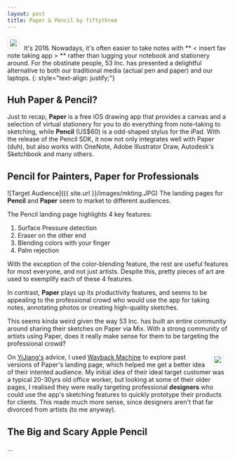 ```yaml
---
layout: post
title: Paper & Pencil by fiftythree
---
```


<img style="float: left; border: 1px solid #ddd; border-radius: 4px; padding: 5px; margin-right: 10px" src="{{ site.url }}/images/pandp.JPG">
<br>It's 2016. Nowadays, it's often easier to take notes with ** < insert fav note taking app > ** rather than lugging your notebook and stationery around. For the obstinate people, 53 Inc. has presented a delightful alternative to both our traditional media (actual pen and paper) and our laptops. 
{: style="text-align: justify;"}

## Huh Paper & Pencil?
Just to recap, **Paper** is a free iOS drawing app that provides a canvas and a selection of virtual stationery for you to do everything from note-taking to sketching, while **Pencil** (US$60) is a odd-shaped stylus for the iPad. With the release of the Pencil SDK, it now not only integrates well with Paper (duh), but also works with OneNote, Adobe Illustrator Draw, Autodesk's Sketchbook and many others. 

## Pencil for Painters, Paper for Professionals
![Target Audience]({{ site.url }}/images/mkting.JPG)
The landing pages for **Pencil** and **Paper** seem to market to different audiences. 

The Pencil landing page highlights 4 key features:

1. Surface Pressure detection
2. Eraser on the other end
3. Blending colors with your finger
4. Palm rejection 

With the exception of the color-blending feature, the rest are useful features for most everyone, and not just artists. Despite this, pretty pieces of art are used to exemplify each of these 4 features.   

In contrast, **Paper** plays up its productivity features, and seems to be appealing to the professional crowd who would use the app for taking notes, annotating photos or creating high-quality sketches.

This seems kinda weird given the way 53 Inc. has built an entire community around sharing their sketches on Paper via Mix. With a strong community of artists using Paper, does it really make sense for them to be targeting the professional crowd? 

<img style="float: right; border: 1px solid #ddd; border-radius: 4px; padding: 5px; margin-right: 10px" src="{{ site.url }}/images/prototyping.JPG">On [YiJiang's](https://meebleforp.com/archive/cs3216) advice, I used [Wayback Machine](https://web.archive.org/web/20141231092646/http://www.fiftythree.com/paper) to explore past versions of Paper's landing page, which helped me get a better idea of their intented audience. My initial idea of their ideal target customer was a typical 20-30yrs old office worker, but looking at some of their older pages, I realised they were really targeting professional **designers** who could use the app's sketching features to quickly prototype their products for clients. This made much more sense, since designers aren't that far divorced from artists (to me anyway).







## The Big and Scary Apple Pencil
...

## 




